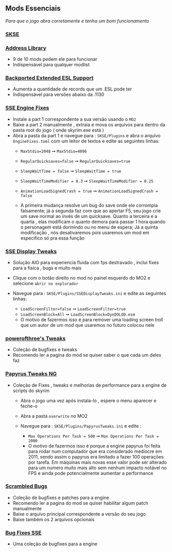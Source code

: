 ## Mods Essenciais

_Para que o jogo abra corretamente e tenha um bom funcionamento_

### [SKSE](https://www.nexusmods.com/skyrimspecialedition/mods/30379)
### [Address Library](https://www.nexusmods.com/skyrimspecialedition/mods/32444)
  - 9 de 10 mods pedem ele para funcionar 
  - Indispensável para qualquer modlist
### [Backported Extended ESL Support](https://www.nexusmods.com/skyrimspecialedition/mods/106441)
  - Aumenta a quantidade de records que um .ESL pode ter
  - Indispensável para versões abaixo da .1130
### [SSE Engine Fixes](https://www.nexusmods.com/skyrimspecialedition/mods/17230)
  - Instale a part 1 correspondente a sua versão usando o `MO2`
  - Baixe a part 2 manualmente , extraia e mova os arquivos para dentro da pasta root do jogo ( onde skyrim.exe está ) 
  - Abra a pasta da part 1 e navegue para : `SKSE/Plugins` e abra o arquivo `EngineFixes.toml` com um leitor de textos e edite as seguintes linhas:
    - `MaxStdio=2048` ➞ `MaxStdio=4096`
    - `RegularQuicksaves=false` ➞ `RegularQuicksaves=true`
    - `SleepWaitTime = false` ➞ `SleepWaitTime = true`
    - `SleepWaitTimeModifier = 0.3` ➞ `SleepWaitTimeModifier = 0.25`
    - `AnimationLoadSignedCrash = true` ➞ `AnimationLoadSignedCrash = false`

    - A primeira mudança resolve um bug do save onde ele corrompia falsamente; já a segunda faz com que ao apertar F5, seu jogo crie um save normal ao invés de um quicksave. Quanto a terceira e a quarta , elas modificam o quanto demora para passar 1 hora quando o personagem está dormindo ou no menu de espera; Já a quinta modificação , nós desativaremos pois usaremos um mod em especifico só pra essa função
### [SSE Display Tweaks](https://www.nexusmods.com/skyrimspecialedition/mods/34705)
   - Solução AIO para experiencia fluida com fps destravado , inclui fixes para a fisica , bugs e muito mais
   - Clique com o botão direito no mod no painel esquerdo do MO2 e selecione `abrir no explorador`
   - Navegue para : `SKSE/Plugins/SSEDisplayTweaks.ini` e edite as seguintes linhas:


     - `LoadScreenFilter=false` ➞ `LoadScreenFilter=true` 
     - `LoadScreenBlock=All` ➞ `LoadScreenBlock=DynDOLOD.esm`
     - O motivo de fazermos isso é para remover uma loading screen troll que um autor de um mod que usaremos no futuro colocou nele
### [powerofthree's Tweaks](https://www.nexusmods.com/skyrimspecialedition/mods/51073)
  - Coleção de bugfixes e tweaks
  - Recomendo ler a pagina do mod se quiser saber o que cada um deles faz 
### [Papyrus Tweaks NG](https://www.nexusmods.com/skyrimspecialedition/mods/77779)
  - Coleção de Fixes , tweaks e melhorias de performance para a engine de scripts do skyrim
    - Abra o jogo uma vez após instala-lo , espere o menu aparecer e feche-o 
    - Abra a pasta `overwrite` no MO2
    - Navegue para : `SKSE/Plugins/PapyrusTweaks.ini` e edite :


      - `Max Operations Per Task = 500` ➞ `Max Operations Per Task = 2000`
      - O motivo de fazermos isso é porque a engine papyrus foi feita para rodar num computador que era considerado medíocre em 2011, sendo assim o papyrus era limitado a fazer 100 operações por tarefa. Em máquinas mais novas esse valor pode ser alterado para um numero muito mais alto sem nenhum impacto notável no FPS e ainda pode potencialmente aumentar a performance 
### [Scrambled Bugs](https://www.nexusmods.com/skyrimspecialedition/mods/43532)
  - Coleção de bugfixes e patches para a engine
  - Recomendo ler a pagina do mod se quiser habilitar algum patch manualmente
  - Baixe o arquivo principal correspondente a versão do seu jogo 
  - Baixe também os 2 arquivos opcionais 
### [Bug Fixes SSE](https://www.nexusmods.com/skyrimspecialedition/mods/33261)
  - Uma coleção de bugfixes para a engine
